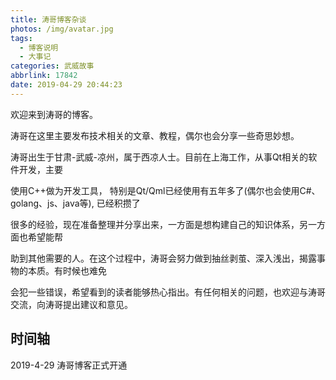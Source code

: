 ```yaml
---
title: 涛哥博客杂谈
photos: /img/avatar.jpg
tags:
  - 博客说明
  - 大事记
categories: 武威故事
abbrlink: 17842
date: 2019-04-29 20:44:23
---
```


欢迎来到涛哥的博客。

涛哥在这里主要发布技术相关的文章、教程，偶尔也会分享一些奇思妙想。 

涛哥出生于甘肃-武威-凉州，属于西凉人士。目前在上海工作，从事Qt相关的软件开发，主要

使用C++做为开发工具， 特别是Qt/Qml已经使用有五年多了(偶尔也会使用C#、golang、js、java等), 已经积攒了

很多的经验，现在准备整理并分享出来，一方面是想构建自己的知识体系，另一方面也希望能帮
 
助到其他需要的人。在这个过程中，涛哥会努力做到抽丝剥茧、深入浅出，揭露事物的本质。有时候也难免
 
会犯一些错误，希望看到的读者能够热心指出。有任何相关的问题，也欢迎与涛哥交流，向涛哥提出建议和意见。

## 时间轴

2019-4-29 涛哥博客正式开通




